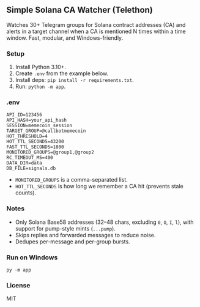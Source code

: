 ## Simple Solana CA Watcher (Telethon)

Watches 30+ Telegram groups for Solana contract addresses (CA) and alerts in a target channel when a CA is mentioned N times within a time window. Fast, modular, and Windows-friendly.

### Setup
1. Install Python 3.10+.
2. Create `.env` from the example below.
3. Install deps: `pip install -r requirements.txt`.
4. Run: `python -m app`.

### .env
```
API_ID=123456
API_HASH=your_api_hash
SESSION=memecoin_session
TARGET_GROUP=@callbotmemecoin
HOT_THRESHOLD=4
HOT_TTL_SECONDS=43200
FAST_TTL_SECONDS=1800
MONITORED_GROUPS=@group1,@group2
RC_TIMEOUT_MS=400
DATA_DIR=data
DB_FILE=signals.db
```

- `MONITORED_GROUPS` is a comma-separated list.
- `HOT_TTL_SECONDS` is how long we remember a CA hit (prevents stale counts).

### Notes
- Only Solana Base58 addresses (32–48 chars, excluding `0`, `O`, `I`, `l`), with support for pump-style mints (`...pump`).
- Skips replies and forwarded messages to reduce noise.
- Dedupes per-message and per-group bursts.

### Run on Windows
```
py -m app
```

### License
MIT
